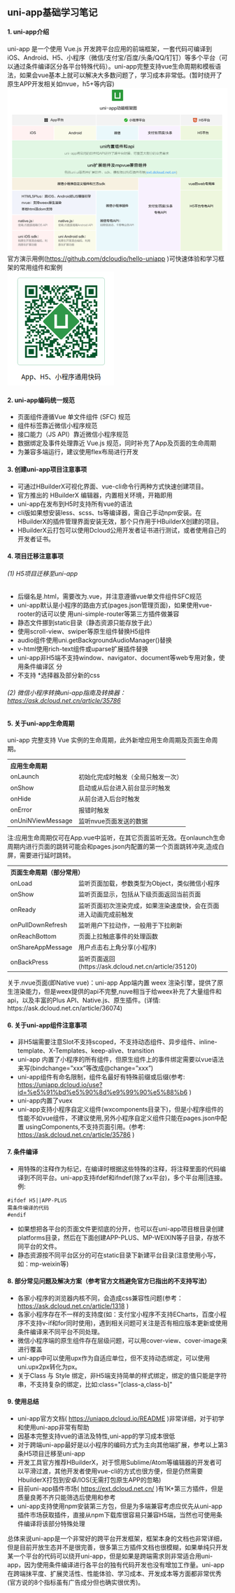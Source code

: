 ## uni-app基础学习笔记
#### 1. uni-app介绍
uni-app 是一个使用 Vue.js 开发跨平台应用的前端框架，一套代码可编译到iOS、Android、H5、小程序（微信/支付宝/百度/头条/QQ/钉钉）等多个平台（可以通过条件编译区分各平台特殊代码）。uni-app完整支持vue生命周期和模板语法，如果会vue基本上就可以解决大多数问题了，学习成本非常低。(暂时绕开了原生APP开发相关如nvue，h5+等内容)  
![uni-app功能框架图](./uni0124.png)  
官方演示用例(https://github.com/dcloudio/hello-uniapp )可快速体验和学习框架的常用组件和案例  
![通用快码](./demoQrCode.png)

#### 2. uni-app编码统一规范
   + 页面组件遵循Vue 单文件组件 (SFC) 规范  
   + 组件标签靠近微信小程序规范  
   + 接口能力（JS API）靠近微信小程序规范  
   + 数据绑定及事件处理靠近 Vue.js 规范，同时补充了App及页面的生命周期  
   + 为兼容多端运行，建议使用flex布局进行开发  

#### 3. 创建uni-app项目注意事项
   + 可通过HBuilderX可视化界面、vue-cli命令行两种方式快速创建项目。  
   + 官方推出的 HBuilderX 编辑器，内置相关环境，开箱即用  
   + uni-app在发布到H5时支持所有vue的语法  
   + cli版如果想安装less、scss、ts等编译器，需自己手动npm安装。在HBuilderX的插件管理界面安装无效，那个只作用于HBuilderX创建的项目。  
   + HBuilderX云打包可以使用Dcloud公用开发者证书进行测试，或者使用自己的开发者证书。  

#### 4. 项目迁移注意事项
###### (1)  H5项目迁移至uni-app  
   + 后缀名是.html，需要改为.vue，并注意遵循vue单文件组件SFC规范
   + uni-app默认是小程序的路由方式(pages.json管理页面)，如果使用vue-rooter的话可以使	   用uni-simple-router等第三方插件做兼容
   + 静态文件挪到static目录（静态资源只能存放于此）
   + 使用scroll-view、swiper等原生组件替换H5组件
   + audio组件使用uni.getBackgroundAudioManager()替换
   + v-html使用rich-text组件或uparse扩展插件替换
   + uni-app非H5端不支持window、navigator、document等web专用对象，使用条件编译区	   分
   + 不支持 *选择器及部分新的css  
 
###### (2) 微信小程序转换uni-app指南及转换器：https://ask.dcloud.net.cn/article/35786

#### 5. 关于uni-app生命周期
uni-app 完整支持 Vue 实例的生命周期，此外新增应用生命周期及页面生命周期。
<table><tr><th colspan="2" style="text-align:left;">应用生命周期</th></tr>
<tr><td>onLaunch</td><td>初始化完成时触发（全局只触发一次）</td></tr>
<tr><td>onShow</td><td>启动或从后台进入前台显示时触发</td></tr>
<tr><td>onHide</td><td>从前台进入后台时触发</td></tr>
<tr><td>onError</td><td>报错时触发</td></tr>
<tr><td>onUniNViewMessage</td><td>监听nvue页面发送的数据</td></tr></table>
注:应用生命周期仅可在App.vue中监听，在其它页面监听无效。在onlaunch生命周期内进行页面的跳转可能会和pages.json内配置的第一个页面跳转冲突,造成白屏，需要进行延时跳转。
<table style="text-align:left;"><tr><th colspan="2">页面生命周期（部分常用）</th></tr>
<tr><td>onLoad</td><td>监听页面加载，参数类型为Object，类似微信小程序</td></tr>
<tr><td>onShow</td><td>监听页面显示，包括从下级页面返回当前页面</td></tr>
<tr><td>onReady</td><td>监听页面初次渲染完成，如果渲染速度快，会在页面进入动画完成前触发</td></tr>
<tr><td>onPullDownRefresh</td><td>监听用户下拉动作，一般用于下拉刷新</td></tr>
<tr><td>onReachBottom</td><td>页面上拉触底事件的处理函数</td></tr>
<tr><td>onShareAppMessage</td><td>用户点击右上角分享(小程序)</td></tr>
<tr><td>onBackPress</td><td>监听页面返回(https://ask.dcloud.net.cn/article/35120)</td></tr></table>
关于.nvue页面(即Native vue)：uni-app App端内置 weex 渲染引擎，提供了原生渲染能力，但是weex提供的api不完整,nuve相当于给weex补充了大量组件和api，以及丰富的Plus API、Native.js、原生插件。(详情: https://ask.dcloud.net.cn/article/36074)

#### 6. 关于uni-app组件注意事项
   + 非H5端需要注意Slot不支持scoped，不支持动态组件、异步组件、inline-template、X-Templates、keep-alive、transition
   + uni-app 内置了小程序的所有组件，但原生组件上的事件绑定需要以vue语法来写(bindchange=”xxx”等改成@change=”xxx”)
   + uni-app组件有命名限制，组件名最好有特殊前缀或后缀(参考: https://uniapp.dcloud.io/use?id=%e5%91%bd%e5%90%8d%e9%99%90%e5%88%b6 )
   + uni-app内置了vuex
   + uni-app支持小程序自定义组件(wxcomponents目录下)，但是小程序组件的性能不如vue组件，不建议使用,另外小程序自定义组件只能在pages.json中配置 usingComponents,不支持页面引用。(参考:  https://ask.dcloud.net.cn/article/35786 )

#### 7. 条件编译
   + 用特殊的注释作为标记，在编译时根据这些特殊的注释，将注释里面的代码编译到不同平台。uni-app支持ifdef和ifndef(除了xx平台)，多个平台用||连接。例:
 ```
#ifdef H5||APP-PLUS
需条件编译的代码
#endif
```
   + 如果想把各平台的页面文件更彻底的分开，也可以在uni-app项目根目录创建platforms目录，然后在下面创建APP-PLUS、MP-WEIXIN等子目录，存放不同平台的文件。
   + 静态资源按不同平台区分的可在static目录下新建平台目录(注意使用小写，如：mp-weixin等)

#### 8. 部分常见问题及解决方案（参考官方文档避免官方已指出的不支持写法）
   + 各家小程序的浏览器内核不同，会造成css兼容性问题(参考：https://ask.dcloud.net.cn/article/1318 )
   + 各家小程序存在不一样的支持度(如：支付宝小程序不支持ECharts，百度小程序不支持v-if和for同时使用)，遇到相关问题可关注是否有相应版本更新或使用条件编译来不同平台不同处理。
   + 微信小程序端的原生组件存在层级问题，可以用cover-view、cover-image来进行覆盖
   + uni-app中可以使用upx作为自适应单位，但不支持动态绑定，可以使用uni.upx2px转化为px。
   + 关于Class 与 Style 绑定，非H5端支持简单的样式绑定，绑定的值只能是字符串，不支持复杂的绑定，比如:class="[class-a,class-b]"

#### 9. 使用总结
   + uni-app官方文档( https://uniapp.dcloud.io/README )非常详细，对于初学和使用uni-app非常有帮助
   + 因基本完整支持vue的语法及特性,uni-app的学习成本很低
   + 对于跨端uni-app最好是以小程序的编码方式为主向其他端扩展，参考以上第3条H5项目迁移至uni-app
   + 开发工具官方推荐HBuilderX，对于惯用Sublime/Atom等编辑器的开发者可以平滑过渡，其他开发者使用vue-cli的方式也很方便，但是仍然需要HbuilderX打包到安卓/IOS(无需打包原生APP的忽略)
   + 目前uni-app插件市场( https://ext.dcloud.net.cn/ )有1K+第三方插件，但是质量良莠不齐只能筛选后使用和参考
   + uni-app支持使用npm安装第三方包，但是为多端兼容考虑应优先从uni-app插件市场获取插件，直接从npm下载库很容易只兼容H5端，当然也可使用条件编译将该部分特殊处理

总体来说uni-app是一个非常好的跨平台开发框架，框架本身的文档也非常详细，但是目前开放生态并不是很完善，很多第三方插件文档也很模糊，如果单纯只开发某一个平台的代码可以绕开uni-app，但是如果是跨端需求则非常适合用uni-app，因为使用条件编译进行各平台的独有代码开发也没有增加工作量。uni-app在跨端抹平度、扩展灵活性、性能体验、学习成本、开发成本等方面都非常优秀(官方说的8个指标虽有广告成分但也确实很优秀)。
